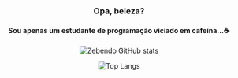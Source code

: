 <div align="center">
<h3>Opa, beleza?</h3>
<h4>Sou apenas um estudante de programação viciado em cafeína...☕</h4>

![Zebendo GitHub stats](https://github-readme-stats.vercel.app/api?username=mateuszebendo&show_icons=true&theme=transparent)

![Top Langs](https://github-readme-stats.vercel.app/api/top-langs/?username=mateuszebendo&langs_count=8&exclude_repo=segundo-semestre)
</div>
